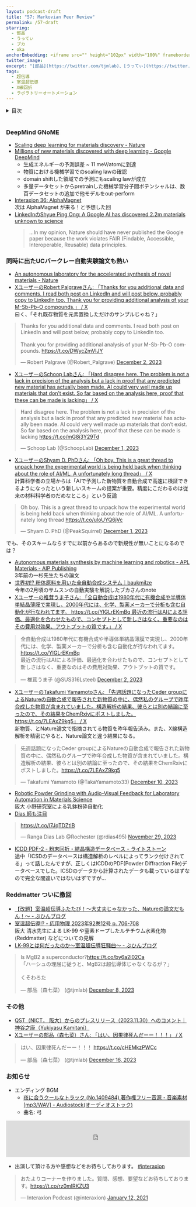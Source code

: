 ```yaml
---
layout: podcast-draft
title: "57: Markovian Peer Review"
permalink: /57-draft
starring:
  - 部品
  - うってぃ
  - ブカ
  - oka
anchorEmbedding: <iframe src="" height="102px" width="100%" frameborder="0" scrolling="no"></iframe>
twitter_image: 
excerpt: "[部品](https://twitter.com/tjmlab)、[うってぃ](https://twitter.com/tmy_usgm)、[ブカ](https://twitter.com/elmizbuka)、[おか](https://twitter.com/nowohyeah)で Google DeepMind による新物質発見？、自動実験、2023年の超伝導情勢などについて話しました。"
tags:
  - 超伝導
  - 室温超伝導
  - X線回折
  - ラボラトリーオートメーション
---
```


<details>
<!-- https://github.com/gettalong/kramdown/issues/155#issuecomment-339793629 -->
<summary markdown='span'>目次</summary>
<nav>
  * this unordered seed list will be replaced by toc as unordered list
  {:toc}
<!-- https://stackoverflow.com/a/38419441/11480802 -->
</nav>
</details>
<br>

### DeepMind GNoME

- [Scaling deep learning for materials discovery - Nature](https://www.nature.com/articles/s41586-023-06735-9)
- [Millions of new materials discovered with deep learning - Google DeepMind](https://deepmind.google/discover/blog/millions-of-new-materials-discovered-with-deep-learning/)
  - 生成エネルギーの予測誤差 ~ 11 meV/atomに到達
  - 物質における機械学習でのscaling lawの確認
  - domain shiftした領域での予測にもscaling lawが成立
  - 多量データセットからpretrainした機械学習分子間ポテンシャルは、数百データセットの追加で他モデルをout-perform
- [Interaxion 36: AlphaMagnet](https://interaxion-podcast.github.io/36)  
  次は AlphaMagnet が来る！と予想した回
- [LinkedInのShyue Ping Ong: A Google AI has discovered 2.2m materials unknown to science](https://www.linkedin.com/posts/ongsp_a-google-ai-has-discovered-22m-materials-activity-7136223630731988992-hHlZ)  
  >…In my opinion, Nature should have never published the Google paper because the work violates FAIR (Findable, Accessible, Interoperable, Reusable) data principles. 

### 同時に出たUCバークレー自動実験論文も熱い

- [An autonomous laboratory for the accelerated synthesis of novel materials - Nature](https://www.nature.com/articles/s41586-023-06734-w)
- [XユーザーのRobert Palgraveさん: 「Thanks for you additional data and comments. I read both post on LinkedIn and will post below, probably copy to LinkedIn too. Thank you for providing additional analysis of your M-Sb-Pb-O compounds.」 / X](https://twitter.com/Robert_Palgrave/status/1730882978664911329)  
  曰く、「それ既存物質を元素置換しただけのサンプルじゃね？」

<blockquote class="twitter-tweet tw-align-center"><p lang="en" dir="ltr">Thanks for you additional data and comments. I read both post on LinkedIn and will post below, probably copy to LinkedIn too.<br><br>Thank you for providing additional analysis of your M-Sb-Pb-O compounds. <a href="https://t.co/DWycZmVIJY">https://t.co/DWycZmVIJY</a></p>&mdash; Robert Palgrave (@Robert_Palgrave) <a href="https://twitter.com/Robert_Palgrave/status/1730882978664911329?ref_src=twsrc%5Etfw">December 2, 2023</a>
</blockquote> <script async src="https://platform.twitter.com/widgets.js" charset="utf-8"></script>

- [XユーザーのSchoop Labさん: 「Hard disagree here. The problem is not a lack in precision of the analysis but a lack in proof that any predicted new material has actually been made. AI could very well made up materials that don’t exist. So far based on the analysis here, proof that these can be made is lacking」 / X](https://twitter.com/SchoopLab/status/1730694504930545998)

<blockquote class="twitter-tweet tw-align-center"><p lang="en" dir="ltr">Hard disagree here. The problem is not a lack in precision of the analysis but a lack in proof that any predicted new material has actually been made. AI could very well made up materials that don’t exist. So far based on the analysis here, proof that these can be made is lacking <a href="https://t.co/mG8i3Y29Td">https://t.co/mG8i3Y29Td</a></p>&mdash; Schoop Lab (@SchoopLab) <a href="https://twitter.com/SchoopLab/status/1730694504930545998?ref_src=twsrc%5Etfw">December 1, 2023</a>
</blockquote> <script async src="https://platform.twitter.com/widgets.js" charset="utf-8"></script>

- [XユーザーのShyam D. PhDさん: 「Oh boy. This is a great thread to unpack how the experimental world is being held back when thinking about the role of AI/ML. A unfortunately long thread」 / X](https://twitter.com/PeakSquirrel/status/1730656508718051625?s=20)  
  計算科学者の立場からは「AIで予測した新物質を自動合成で高速に検証できるようになったという新しいスキームの提案が重要。精度にこだわるのは従来の材料科学者のだめなところ」という反論

<blockquote class="twitter-tweet"><p lang="en" dir="ltr">Oh boy. This is a great thread to unpack how the experimental world is being held back when thinking about the role of AI/ML. A unfortunately long thread <a href="https://t.co/uloUYQ6jVc">https://t.co/uloUYQ6jVc</a></p>&mdash; Shyam D. PhD (@PeakSquirrel) <a href="https://twitter.com/PeakSquirrel/status/1730656508718051625?ref_src=twsrc%5Etfw">December 1, 2023</a>
</blockquote> <script async src="https://platform.twitter.com/widgets.js" charset="utf-8"></script>

でも、そのスキームならすでに以前からあるので新規性が無いことになるのでは？

- [Autonomous materials synthesis by machine learning and robotics - APL Materials - AIP Publishing](https://pubs.aip.org/aip/apm/article/8/11/111110/569817/Autonomous-materials-synthesis-by-machine-learning)  
  3年前の一杉先生たちの論文
- [世界初!? 粉体原料を用いた全自動合成システム｜baukmilze](https://note.com/baukmilze/n/n244c36f150a2)  
  今年の2月頃のサムスンの自動実験を解説したブカさんのnote
- [Xユーザーの椎茸うま子さん: 「全自動合成は1980年代に有機合成や半導体単結晶薄膜で実現し、2000年代には、化学、製薬メーカーで分析も含む自動化が行なわれてます。 https://t.co/YlGLrEKmBq 最近の流行はAIによる評価、最適化を合わせたもので、コンセプトとして新しさはなく、重要なのはその費用対効果、アウトプットの質です。」 / X](https://twitter.com/SUS316Lsteel/status/1730924041333305345?s=20)

<blockquote class="twitter-tweet tw-align-center"><p lang="ja" dir="ltr">全自動合成は1980年代に有機合成や半導体単結晶薄膜で実現し、2000年代には、化学、製薬メーカーで分析も含む自動化が行なわれてます。<a href="https://t.co/YlGLrEKmBq">https://t.co/YlGLrEKmBq</a><br>最近の流行はAIによる評価、最適化を合わせたもので、コンセプトとして新しさはなく、重要なのはその費用対効果、アウトプットの質です。</p>&mdash; 椎茸うま子 (@SUS316Lsteel) <a href="https://twitter.com/SUS316Lsteel/status/1730924041333305345?ref_src=twsrc%5Etfw">December 2, 2023</a>
</blockquote> <script async src="https://platform.twitter.com/widgets.js" charset="utf-8"></script>

- [XユーザーのTakafumi Yamamotoさん: 「先週話題になったCeder groupによるNatureの自動合成で報告された新物質の中に、偶然私のグループで昨年合成した物質が含まれていました。構造解析の結果、彼らとは別の結論に至ったので、その結果をChemRxivにポストしました。 https://t.co/7LEAxZ9kg5」 / X](https://twitter.com/TakaYamamoto33/status/1733788822016545132?s=20)  
  新物質、とNature論文で指摘されてる物質を昨年報告済み。また、X線構造解析を精密にやると、Nature論文と違う結果になる。

<blockquote class="twitter-tweet tw-align-center"><p lang="ja" dir="ltr">先週話題になったCeder groupによるNatureの自動合成で報告された新物質の中に、偶然私のグループで昨年合成した物質が含まれていました。構造解析の結果、彼らとは別の結論に至ったので、その結果をChemRxivにポストしました。<a href="https://t.co/7LEAxZ9kg5">https://t.co/7LEAxZ9kg5</a></p>&mdash; Takafumi Yamamoto (@TakaYamamoto33) <a href="https://twitter.com/TakaYamamoto33/status/1733788822016545132?ref_src=twsrc%5Etfw">December 10, 2023</a>
</blockquote> <script async src="https://platform.twitter.com/widgets.js" charset="utf-8"></script>

- [Robotic Powder Grinding with Audio-Visual Feedback for Laboratory Automation in Materials Science](https://omron-sinicx.github.io/powder-grinding/)  
  阪大 小野研究室による乳鉢粉砕自動化
- [Dias 師も注目](https://twitter.com/rdias495/status/1729950048383873292)

<blockquote class="twitter-tweet tw-align-center"><p lang="zxx" dir="ltr"><a href="https://t.co/l7JqTDZtIB">https://t.co/l7JqTDZtIB</a></p>&mdash; Ranga Dias Lab @Rochester (@rdias495) <a href="https://twitter.com/rdias495/status/1729950048383873292?ref_src=twsrc%5Etfw">November 29, 2023</a>
</blockquote> <script async src="https://platform.twitter.com/widgets.js" charset="utf-8"></script>

- [ICDD PDF-2 - 粉末回折・結晶構造データベース - ライトストーン](https://www.lightstone.co.jp/icdd/pdf2db.html)  
  途中「ICSDのデータベースは構造解析のレベルによってランク付けされてる」って話したんですが、正しくはICDDのPDF(Powder Diffraction File)データベースでした。ICSDのデータから計算されたデータも載っているはずなので完全な間違いではないはずですが…

### Reddmatter ついに撤回

- [【改題】室温超伝導ふたたび！～大丈夫じゃなかった、Natureの論文だもん！～ - ぶひんブログ](https://buhin-blog.blogspot.com/2023/03/nature.html)
- [室温超伝導!? - 応用物理 2023年92巻12号 p. 706-708](https://www.jstage.jst.go.jp/article/oubutsu/92/12/92_706/_article/-char/ja)  
  阪大 清水先生による LK-99 や窒素ドープしたルテチウム水素化物 (Reddmatter) などについての見解
- [LK-99とは何だったのか～室温超伝導狂騒曲～ - ぶひんブログ](https://buhin-blog.blogspot.com/2023/11/lk-99.html)

<blockquote class="twitter-tweet tw-align-center"><p lang="ja" dir="ltr">Is MgB2 a superconductor?<a href="https://t.co/by6a2l02Ca">https://t.co/by6a2l02Ca</a><br>「ハーシュの理屈に従うと、MgB2は超伝導体じゃなくなるが？」<br><br>くそわろた</p>&mdash; 部品（森七菜） (@tjmlab) <a href="https://twitter.com/tjmlab/status/1732947346336735237?ref_src=twsrc%5Etfw">December 8, 2023</a></blockquote> <script async src="https://platform.twitter.com/widgets.js" charset="utf-8"></script>

### その他

- [QST（NICT， 阪大）からのプレスリリース（2023.11.30）へのコメント｜神谷之康（Yukiyasu Kamitani）](https://note.com/ykamit/n/n06d9c6b6e968)
- [Xユーザーの部品（森七菜）さん: 「はい、因果律死んだーー！！！」 / X](https://twitter.com/tjmlab/status/1735919121773236253?t=5q-h_SGiLDhEPG-jqHbiQw&s=19)

<blockquote class="twitter-tweet tw-align-center"><p lang="ja" dir="ltr">はい、因果律死んだーー！！！ <a href="https://t.co/cHEMkzPWCc">https://t.co/cHEMkzPWCc</a></p>&mdash; 部品（森七菜） (@tjmlab) <a href="https://twitter.com/tjmlab/status/1735919121773236253?ref_src=twsrc%5Etfw">December 16, 2023</a>
</blockquote> <script async src="https://platform.twitter.com/widgets.js" charset="utf-8"></script>

### お知らせ

- エンディング BGM
  - [夜に合うクールなトラック (No.1409484) 著作権フリー音源・音楽素材 [mp3/WAV] - Audiostock(オーディオストック)](https://audiostock.jp/audio/1409484)
  - 曲名: 弓

<iframe width="100%" height="100" scrolling="no" frameborder="no" src="https://audiostock.jp/embed?id=1409484"></iframe>

- 出演して頂ける方や感想などをお待ちしております。 [#interaxion](https://twitter.com/hashtag/interaxion)

<blockquote class="twitter-tweet tw-align-center"><p lang="ja" dir="ltr">おたよりコーナーを作りました。質問、感想、要望などお待ちしております。<a href="https://t.co/rz0mlRKZU3">https://t.co/rz0mlRKZU3</a></p>— Interaxion Podcast (@interaxion) <a href="https://twitter.com/interaxion/status/1348936492488421378?ref_src=twsrc%5Etfw">January 12, 2021</a>
</blockquote> <script async src="https://platform.twitter.com/widgets.js" charset="utf-8"></script>
